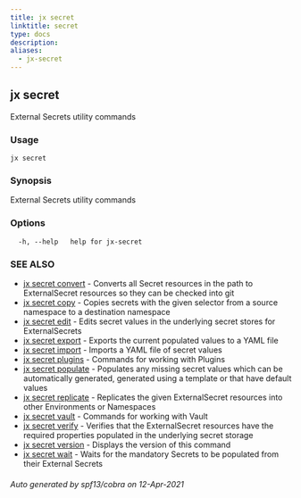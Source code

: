 ```yaml
---
title: jx secret
linktitle: secret
type: docs
description: 
aliases:
  - jx-secret
---
```


## jx secret

External Secrets utility commands

### Usage

```
jx secret
```

### Synopsis

External Secrets utility commands

### Options

```
  -h, --help   help for jx-secret
```

### SEE ALSO

* [jx secret convert](jx-secret_convert)	 - Converts all Secret resources in the path to ExternalSecret resources so they can be checked into git
* [jx secret copy](jx-secret_copy)	 - Copies secrets with the given selector from a source namespace to a destination namespace
* [jx secret edit](jx-secret_edit)	 - Edits secret values in the underlying secret stores for ExternalSecrets
* [jx secret export](jx-secret_export)	 - Exports the current populated values to a YAML file
* [jx secret import](jx-secret_import)	 - Imports a YAML file of secret values
* [jx secret plugins](jx-secret_plugins)	 - Commands for working with Plugins
* [jx secret populate](jx-secret_populate)	 - Populates any missing secret values which can be automatically generated, generated using a template or that have default values
* [jx secret replicate](jx-secret_replicate)	 - Replicates the given ExternalSecret resources into other Environments or Namespaces
* [jx secret vault](jx-secret_vault)	 - Commands for working with Vault
* [jx secret verify](jx-secret_verify)	 - Verifies that the ExternalSecret resources have the required properties populated in the underlying secret storage
* [jx secret version](jx-secret_version)	 - Displays the version of this command
* [jx secret wait](jx-secret_wait)	 - Waits for the mandatory Secrets to be populated from their External Secrets

###### Auto generated by spf13/cobra on 12-Apr-2021
